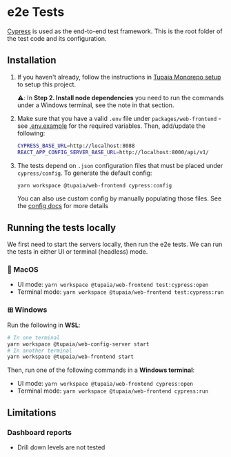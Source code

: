 # e2e Tests

[Cypress](https://www.cypress.io/) is used as the end-to-end test framework. This is the root folder of the test code and its configuration.

## Installation

1. If you haven't already, follow the instructions in [Tupaia Monorepo setup](https://docs.beyondessential.com.au/books/software-development/page/tupaia-monorepo-setup) to setup this project.

   ⚠️: In **Step 2. Install node dependencies** you need to run the commands under a Windows terminal, see the note in that section.

2. Make sure that you have a valid `.env` file under `packages/web-frontend` - see [.env.example](../.env.example) for the required variables. Then, add/update the following:

   ```bash
   CYPRESS_BASE_URL=http://localhost:8088
   REACT_APP_CONFIG_SERVER_BASE_URL=http://localhost:8000/api/v1/
   ```

3. The tests depend on `.json` configuration files that must be placed under `cypress/config`. To generate the default config:

   ```bash
   yarn workspace @tupaia/web-frontend cypress:config
   ```

   You can also use custom config by manually populating those files. See the [config docs](config/config.md) for more details

## Running the tests locally

We first need to start the servers locally, then run the e2e tests. We can run the tests in either UI or terminal (headless) mode.

### 🍎 MacOS

- UI mode: `yarn workspace @tupaia/web-frontend test:cypress:open`
- Terminal mode: `yarn workspace @tupaia/web-frontend test:cypress:run`

### ⊞ Windows

Run the following in **WSL**:

```bash
# In one terminal
yarn workspace @tupaia/web-config-server start
# In another terminal
yarn workspace @tupaia/web-frontend start
```

Then, run one of the following commands in a **Windows terminal**:

- UI mode: `yarn workspace @tupaia/web-frontend cypress:open`
- Terminal mode: `yarn workspace @tupaia/web-frontend cypress:run`

## Limitations

### Dashboard reports

- Drill down levels are not tested
